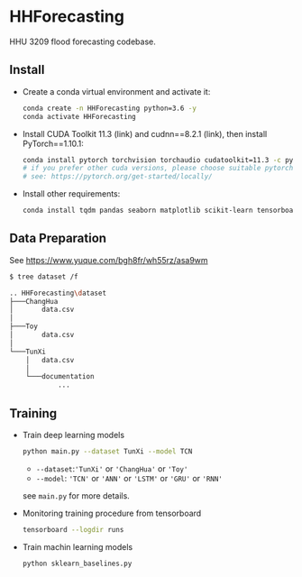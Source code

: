 # HHForecasting

HHU 3209 flood forecasting codebase.


## Install
- Create a conda virtual environment and activate it:

    ```bash
    conda create -n HHForecasting python=3.6 -y
    conda activate HHForecasting
    ```

- Install CUDA Toolkit 11.3 (link) and cudnn==8.2.1 (link), then install PyTorch==1.10.1:

    ```bash
    conda install pytorch torchvision torchaudio cudatoolkit=11.3 -c pytorch -y
    # if you prefer other cuda versions, please choose suitable pytorch versions
    # see: https://pytorch.org/get-started/locally/
    ```

- Install other requirements:
    ```bash
    conda install tqdm pandas seaborn matplotlib scikit-learn tensorboard -y
    ```

## Data Preparation

See https://www.yuque.com/bgh8fr/wh55rz/asa9wm

```bash
$ tree dataset /f

.. HHForecasting\dataset
├───ChangHua
│       data.csv
│
├───Toy
│       data.csv
│
└───TunXi
    │   data.csv
    │
    └───documentation
            ...
```

## Training

- Train deep learning models
  ```bash
  python main.py --dataset TunXi --model TCN
  ```
  - `--dataset`:`'TunXi'` or `'ChangHua'` or `'Toy'`
  - `--model`:  `'TCN'` or `'ANN'` or `'LSTM'` or `'GRU'` or `'RNN'`

  see `main.py` for more details.


- Monitoring training procedure from tensorboard
  
  ```bash
  tensorboard --logdir runs
  ```
  

- Train machin learning models
  ```bash
  python sklearn_baselines.py
  ```